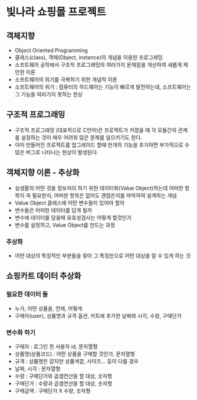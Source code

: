 # 빛나라 쇼핑몰 프로젝트

## 객체지향
* Object Oriented Programming
* 클래스(class), 객체(Object, instance)의 개념을 이용한 프로그래밍
* 소프트웨어 공학에서 구조적 프로그래밍의 여러가지 문제점을 개선하여 새롭게 제안한 이론
* 소프트웨어의 위기를 극복하기 위한 개념적 이론
* 소프트웨어의 위기 : 컴퓨터의 하드웨어는 기능이 빠르게 발전하는데, 소프트웨어는 그 기능을 따라가지 못하는 현상

## 구조적 프로그래밍
* 구조적 프로그래밍 (대표적으로 C언어)은 프로젝트가 커졌을 때 각 모듈간의 관계를 설정하는 것이 매우 어려워 많은 문제를 일으키기도 한다.
* 이미 만들어진 프로젝트를 업그레이드 할때 한개의 기능을 추가하면 부가적으로 수많은 버그로 나타나는 현상이 발생된다.

## 객체지향 이론 - 추상화
* 실생활의 어떤 것을 정보처리 하기 위한 데이터화(Value Object)하는데 어떠한 항목이 꼭 필요한지, 어떠한 항목은 없어도 괜찮은지를 파악하여 설계하는 개념
* Value Object 클래스에 어떤 변수들이 있어야 할까
* 변수들은 어떠한 데이터를 담게 될까
* 변수에 데이터를 담을때 유효성검사는 어떻게 할것인가
* 변수를 설정하고, Value Object를 만드는 과정

### 추상화
* 어떤 대상의 특징적인 부분들을 찾아 그 특징만으로 어떤 대상을 알 수 있게 하는 것

## 쇼핑카트 데이터 추상화
### 필요한 데이터 들
* 누가, 어떤 상품을, 언제, 어떻게
* 구매자(user), 상품명과 규격 옵션, 카트에 추가한 날짜와 시각, 수량, 구매단가

### 변수화 하기 
* 구매자 : 로그인 한 사용자 id, 문자열형
* 상품명(상품코드) : 어떤 상품을 구매할 것인가, 문자열형
* 규격 : 상품명은 같지만 상품색깔, 사이즈... 등이 다를 경우
* 날짜, 시각 : 문자열형 
* 수량 : 구매단가와 곱셈연산을 할 대상, 숫자형
* 구매단가 : 수량과 곱셈연산을 할 대상, 숫자형
* 구매금액 : 구매단가 X 수량, 숫자형